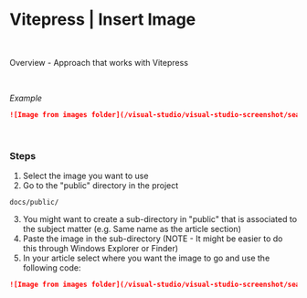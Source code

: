 # Vitepress | Insert Image

<br>

Overview - Approach that works with Vitepress

<br>

*Example*
```markdown
![Image from images folder](/visual-studio/visual-studio-screenshot/search-for-greenshot.png)
```

<br>

### Steps

1. Select the image you want to use
2. Go to the "public" directory in the project

```
docs/public/
```

3. You might want to create a sub-directory in "public" that is associated to the subject matter (e.g. Same name as the article section)
4. Paste the image in the sub-directory (NOTE - It might be easier to do this through Windows Explorer or Finder)
5. In your article select where you want the image to go and use the following code:

```markdown
![Image from images folder](/visual-studio/visual-studio-screenshot/search-for-greenshot.png)
```
